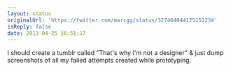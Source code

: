 ```yaml
---
layout: status
originalUrl: 'https://twitter.com/marcgg/status/327464844125151234'
isReply: false
date: 2013-04-25 16:51:17
---
```


I should create a tumblr called "That's why I'm not a designer" &amp; just dump screenshots of all my failed attempts created while prototyping.

